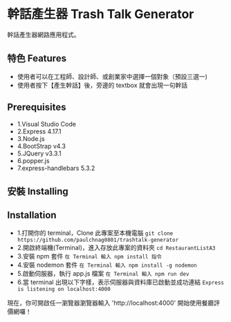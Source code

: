 # 幹話產生器 Trash Talk Generator
幹話產生器網路應用程式。

## 特色 Features
- 使用者可以在工程師、設計師、或創業家中選擇一個對象（預設三選一)
- 使用者按下【產生幹話】後，旁邊的 textbox 就會出現一句幹話


## Prerequisites

- 1.Visual Studio Code
- 2.Express 4.17.1
- 3.Node.js
- 4.BootStrap v4.3
- 5.JQuery v3.3.1
- 6.popper.js
- 7.express-handlebars 5.3.2
## 安裝 Installing

## Installation

- 1.打開你的 terminal，Clone 此專案至本機電腦
  `git clone https://github.com/paulchnag0801/trashtalk-generator `
- 2.開啟終端機(Terminal)，進入存放此專案的資料夾
  `cd RestaurantListA3`
- 3.安裝 npm 套件
  `在 Terminal 輸入 npm install 指令`
- 4.安裝 nodemon 套件
  `在 Terminal 輸入 npm install -g nodemon`
- 5.啟動伺服器，執行 app.js 檔案
  `在 Terminal 輸入 npm run dev`
- 6.當 terminal 出現以下字樣，表示伺服器與資料庫已啟動並成功連結
  `Express is listening on localhost:4000`
  

現在，你可開啟任一瀏覽器瀏覽器輸入 'http://localhost:4000' 開始使用餐廳評價網囉！
